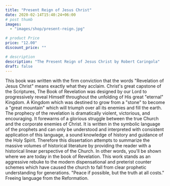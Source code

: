 ```yaml
---
title: "Present Reign of Jesus Christ"
date: 2020-02-14T15:40:24+06:00
# post thumb
images:
  - "images/shop/present-reign.jpg"

# product Price
price: "12.00"
discount_price: ""

# description
description: "The Present Reign of Jesus Christ by Robert Caringola"
draft: false
---
```



This book was written with the firm conviction that the words "Revelation of Jesus Christ" means exactly what they acclaim. Christ's great capstone of the Scriptures, The Book of Revelation was designed by our Lord to progressively reveal Himself throughout the unfolding of His great "eternal" Kingdom. A Kingdom which was destined to grow from a "stone" to become a "great mountain" which will triumph over all its enemies and fill the earth. The prophecy of the revelation is dramatically violent, victorious, and encouraging. It forewarns of a glorious struggle between the true Church and the corporate enemies of Christ. It is written in the symbolic language of the prophets and can only be understood and interpreted with consistent application of this language, a sound knowledge of history and guidance of the Holy Spirit. Therefore this dissertation attempts to summarize the massive volumes of historical literature by providing the reader with a historical linear perspective of the Church. In other words, you'll be shown where we are today in the book of Revelation. This work stands as an aggressive rebuke to the modern dispensational and preterist counter schemes which have caused the church to fall from clear prophetic understanding for generations. "Peace if possible, but the truth at all costs." Freeing language from the Reformation.